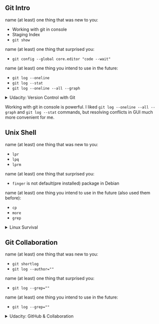 ## Git Intro

name (at least) one thing that was new to you:
- Working with git in console
- Staging Index
- `git show`

name (at least) one thing that surprised you:
- `git config --global core.editor "code --wait"`

name (at least) one thing you intend to use in the future:
- `git log --oneline`
- `git log --stat`
- `git log --oneline --all --graph`

<details>
  <summary>Udacity: Version Control with Git</summary>

  ![git course completed](task_git_intro/completed.png)
</details>

Working with git in console is powerful. I liked `git log --oneline --all --graph` and `git log --stat` commands, but resolving conflicts in GUI much more convenient for me.

## Unix Shell
name (at least) one thing that was new to you:
- `lpr`
- `lpq`
- `lprm`

name (at least) one thing that surprised you:
- `finger` is not default(pre installed) package in Debian

name (at least) one thing you intend to use in the future (also used them before):
- `cp`
- `more`
- `grep`

<details>
  <summary>Linux Survival</summary>

  ![linux survival completed 1](task_unix_shell/completed_1.png)
  ![linux survival completed 2](task_unix_shell/completed_2.png)
  ![linux survival completed 3](task_unix_shell/completed_3.png)
  ![linux survival completed 4](task_unix_shell/completed_4.png)
</details>

## Git Collaboration

name (at least) one thing that was new to you:
- `git shortlog`
- `git log --author=""`

name (at least) one thing that surprised you:
- `git log --grep=""`

name (at least) one thing you intend to use in the future:
- `git log --grep=""`

<details>
  <summary>Udacity: GitHub & Collaboration</summary>

  ![git course completed](task_git_collaboration/completed.png)
</details>
